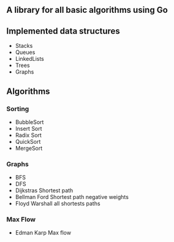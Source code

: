 ## A library for all basic algorithms using Go

## Implemented data structures

- Stacks
- Queues
- LinkedLists
- Trees
- Graphs


## Algorithms

### Sorting

- BubbleSort
- Insert Sort
- Radix Sort
- QuickSort
- MergeSort

### Graphs

- BFS
- DFS
- Dijkstras Shortest path
- Bellman Ford Shortest path negative weights
- Floyd Warshall all shortests paths


### Max Flow

- Edman Karp Max flow
